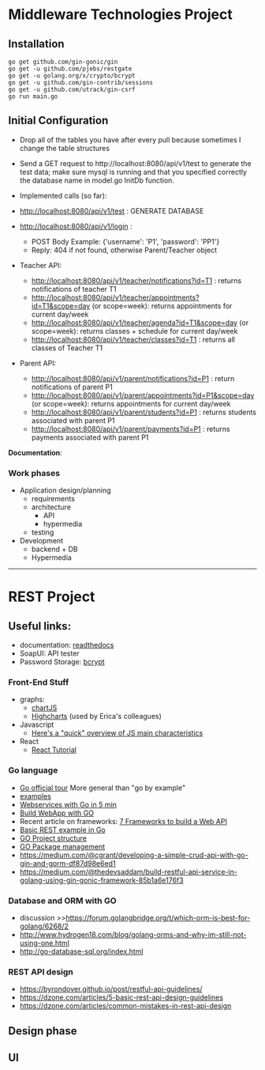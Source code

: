 # Middleware Technologies Project

## Installation
```
go get github.com/gin-gonic/gin
go get -u github.com/pjebs/restgate
go get -u golang.org/x/crypto/bcrypt
go get -u github.com/gin-contrib/sessions
go get -u github.com/utrack/gin-csrf
go run main.go
```

## Initial Configuration

- Drop all of the tables you have after every pull because sometimes I change the table structures
- Send a GET request to http://localhost:8080/api/v1/test to generate the test data; make sure mysql is running and that you specified correctly the database name in model.go InitDb function.

- Implemented calls (so far):
- [http://localhost:8080/api/v1/test](http://localhost:8080/api/v1/test) : GENERATE DATABASE
- [http://localhost:8080/api/v1/login](http://localhost:8080/api/v1/login) :
	- POST Body Example: {'username': 'P1', 'password': 'PP1'}
	- Reply: 404 if not found, otherwise Parent/Teacher object	
	
- Teacher API:				
	- [http://localhost:8080/api/v1/teacher/notifications?id=T1](http://localhost:8080/api/v1/teacher/notifications?id=T1) : returns notifications of teacher T1
	- [http://localhost:8080/api/v1/teacher/appointments?id=T1&scope=day](http://localhost:8080/api/v1/teacher/appointments?id=T1&scope=day) (or scope=week): returns appointments for current day/week
	- [http://localhost:8080/api/v1/teacher/agenda?id=T1&scope=day](http://localhost:8080/api/v1/teacher/agenda?id=T1&scope=day) (or scope=week): returns classes + schedule for current day/week
	- [http://localhost:8080/api/v1/teacher/classes?id=T1](http://localhost:8080/api/v1/teacher/classes?id=T1) : returns all classes of Teacher T1
	
- Parent API:
	- [http://localhost:8080/api/v1/parent/notifications?id=P1](http://localhost:8080/api/v1/parent/notifications?id=P1) : return notifications of parent P1
	- [http://localhost:8080/api/v1/parent/appointments?id=P1&scope=day](http://localhost:8080/api/v1/parent/appointments?id=P1&scope=day) (or scope=week): returns appointments for current day/week
	- [http://localhost:8080/api/v1/parent/students?id=P1](http://localhost:8080/api/v1/parent/students?id=P1) : returns students associated with parent P1
	- [http://localhost:8080/api/v1/parent/payments?id=P1](http://localhost:8080/api/v1/parent/payments?id=P1) : returns payments associated with parent P1
	


__Documentation__: 

### Work phases
- Application design/planning
    - requirements
    - architecture
        - API
        - hypermedia
    - testing
- Development
    - backend + DB
    - Hypermedia

---

# REST Project
## Useful links:
- documentation: [readthedocs](https://readthedocs.org/)
- SoapUI: API tester
- Password Storage: [bcrypt](https://astaxie.gitbooks.io/build-web-application-with-golang/en/09.5.html)

### Front-End Stuff
- graphs: 
    - [chartJS](http://www.chartjs.org/)
    - [Highcharts](https://www.highcharts.com/) (used by Erica's colleagues)
- Javascript
    - [Here's a "quick" overview of JS main characteristics](https://developer.mozilla.org/en-US/docs/Web/JavaScript/A_re-introduction_to_JavaScript)
- React
    - [React Tutorial](https://reactjs.org/tutorial/tutorial.html)
### Go language
- [Go official tour](https://tour.golang.org/welcome/1)
More general than "go by example"
- [examples](https://gobyexample.com/)
- [Webservices with Go in 5 min](https://blog.smartbear.com/web-development/how-to-build-a-web-service-in-5-minutes-with-go/)
- [Build WebApp with GO](https://astaxie.gitbooks.io/build-web-application-with-golang/en/08.0.html)
- Recent article on frameworks: [7 Frameworks to build a Web API](https://nordicapis.com/7-frameworks-to-build-a-rest-api-in-go/)
- [Basic REST example in Go](https://dev.to/codehakase/building-a-restful-api-with-go)
- [GO Project structure](https://golang.org/doc/code.html)
- [GO Package management](https://github.com/golang/go/wiki/PackageManagementTools)
- https://medium.com/@cgrant/developing-a-simple-crud-api-with-go-gin-and-gorm-df87d98e6ed1
- https://medium.com/@thedevsaddam/build-restful-api-service-in-golang-using-gin-gonic-framework-85b1a6e176f3
### Database and ORM with GO
- discussion >>https://forum.golangbridge.org/t/which-orm-is-best-for-golang/6268/2
- http://www.hydrogen18.com/blog/golang-orms-and-why-im-still-not-using-one.html
- http://go-database-sql.org/index.html
### REST API design
- https://byrondover.github.io/post/restful-api-guidelines/
- https://dzone.com/articles/5-basic-rest-api-design-guidelines
- https://dzone.com/articles/common-mistakes-in-rest-api-design

## Design phase

## UI





